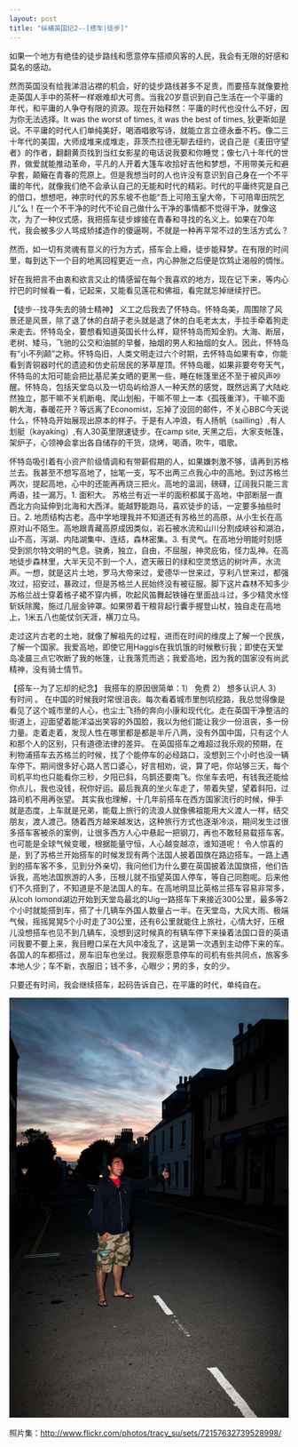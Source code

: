 ```yaml
---
layout: post
title: "纵横英国记2--[搭车|徒步]"
---
```



如果一个地方有绝佳的徒步路线和愿意停车搭顺风客的人民，我会有无限的好感和莫名的感动。

然而英国没有给我涕泪沾襟的机会，好的徒步路线甚多不足贵，而要搭车就像要抢走英国人手中的茶杯一样艰难却大可贵。当我20岁意识到自己生活在一个平庸的年代，和平庸的人争夺有限的资源。现在开始释然：平庸的时代也没什么不好，因为你无法选择。It was the worst of times, it was the best of times, 狄更斯如是说。不平庸的时代人们单纯美好，喝酒唱歌写诗，就能立言立德永垂不朽。像二三十年代的美国，大师成堆来成堆走，菲茨杰拉德无聊去纽约，说自己是《麦田守望者》的作者，翻翻黄页找到当红女影星的电话说我要和你睡觉；像七八十年代的世界，做爱就能推动革命，平凡的人开着大篷车收拾好吉他和梦想，不用带美元和避孕套，颠簸在青春的荒原上。但是我想当时的人也许没有意识到自己身在一个不平庸的年代，就像我们绝不会承认自己的无能和时代的精彩。时代的平庸终究是自己的借口，想想吧，神宗时代的苏东坡不也能“吾上可陪玉皇大帝，下可陪卑田院乞儿”么！在一个不干净的时代不论自己做什么干净的事情都不觉得干净，就像这次，为了一种仪式感，我把搭车徒步嫁接在青春和寻找的名义上。如果在70年代，我会被多少人骂成矫揉造作的傻逼啊，不就是一种再平常不过的生活方式么？

然而，如一切有灵魂有意义的行为方式，搭车会上瘾，徒步能释梦。在有限的时间里，每到达下一个目的地离回程更近一点，内心肿胀之后便是饮鸩止渴般的惆怅。

好在我把言不由衷和欲言又止的情感留在每个我喜欢的地方，现在记下来，等内心拧巴的时候看一看，记起来，又能看见莲花和佛祖，看完就忘掉继续拧巴。

【徒步--找寻失去的骑士精神】
义工之后我去了怀特岛。怀特岛美，周围除了风景还是风景，除了退了休的白胡子老头就是退了休的白毛老太太，手拉手牵着狗走来走去。怀特岛全，要想看知道英国长什么样，窥怀特岛而知全豹。大海、断层，老树、矮马，飞驰的公交和油腻的早餐，抽烟的男人和抽烟的女人。因此，怀特岛有“小不列颠”之称。怀特岛旧，人类文明走过六个时期，去怀特岛如果有幸，你能看到青铜器时代的遗迹和仿史前居民的茅草屋顶。怀特岛暖，如果非要夸夸天气，怀特岛的太阳可能会把比基尼美女晒的更黑一些，睡在帐篷里还不至于被风声吵醒。怀特岛，包括天堂岛以及一切岛屿给游人一种天然的感觉，既然远离了大陆屹然独立，那干嘛不关机断电、爬山划船，干嘛不带上一本《孤筏重洋》，干嘛不面朝大海，春暖花开？等远离了Economist，忘掉了没回的邮件，不关心BBC今天说什么，怀特岛开始展现出原本的样子。于是有人冲浪，有人扬帆（sailling）,有人划艇（kayaking）,有人30英里限速徒步。在camp site, 天黑之后，大家支帐篷，架炉子，心领神会拿出各自储存的干货，烧烤，喝酒，吹牛，唱歌。 


怀特岛吸引着有小资产阶级情调和有带薪假期的人，如果嫌刺激不够，请再到苏格兰去。我甚至不想写高地了，拙笔一支，写不出两三点我心中的高地。到过苏格兰两次，提起高地，心中的还能再再烧三把火。高地的温润，磅礴，辽阔我只能三言两语，挂一漏万。1. 面积大。 苏格兰有近一半的面积都属于高地，中部断层一直西北方向延伸到北海和大西洋。能越野能跑马，喜欢徒步的话，一定要多抽些时日。2. 地质结构古老。高中学地理我并不知道还有苏格兰的高原，从小生长在高原对山不陌生。高地跟青藏高原成因类似，岩石被水流和山川分割成峡谷和湖泊，山不高，泻湖、内陆湖集中、连结，森林密集。3. 有灵气。在高地分明能时刻感受到凯尔特文明的气息。骁勇，独立，自由，不屈服，神灵庇佑，怪力乱神。在高地徒步森林里，大半天见不到一个人，遮天蔽日的绿和空灵悠远的树叶声，水流声。一想，就是这片土地，罗马大帝来过，爱德华一世来过，亨利八世来过，都强攻过，招安过，暴政过，但是苏格兰人民始终没有被征服。脚下这片森林不知多少苏格兰战士穿着格子裙不穿内裤，吹起风笛舞起铁锤在里面战斗过，多少精灵水怪斩妖除魔，施过几层金钟罩。如果带着干粮背起行囊手握登山杖，独自走在高地上，1米五八也能仗剑天涯，横刀立马。

走过这片古老的土地，就像了解祖先的过程，进而在时间的维度上了解一个民族，了解一个国家。我爱高地，即使它用Haggis在我饥饿的时候敷衍我；即使在天堂岛凌晨三点它吹断了我的帐篷，让我落荒而逃；我爱高地，因为我的国家没有尚武精神，没有骑士情节。

【搭车--为了忘却的纪念】
我搭车的原因很简单：1） 免费 2） 想多认识人 3） 有时间 。
在中国的时候我时常很沮丧。每次看着城市里刨坑挖路，我总觉得像是看见了这个城市里的人心，也尘土飞扬的奔向小康和现代化。走在英国干净整洁的街道上，迎面望着能洋溢出笑容的外国脸，我以为他们能让我少一份沮丧，多一份力量。走着走着，发现人性在哪里都是都是半斤八两，没有外国中国，只有这个人和那个人的区别，只有道德法律的差异。
在英国搭车之难超过我乐观的预期，在利物浦搭车去苏格兰的时候，找了个能停车的必经路口，没想到三个小时也没一辆车停下。期间很多好心路人苦口婆心，好言相劝，说，算了吧，你站够三天，每个司机平均也只能看你三秒，夕阳已斜，乌鹊还要南飞。你坐车去吧，有钱我还能给你点儿，我也没钱，祝你好运。最后我真的坐火车走了，带着失望，望着斜阳，过路司机不用再张望。
其实我也理解，十几年前搭车在西方国家流行的时候，伸手就是态度，上车就是兄弟，能载上旅行的流浪人就像佛祖能用大义渡人一样，结交朋友，渡人渡己。随着西方越来越发达，这种旅行方式也逐渐冷淡，期间发生过很多搭车客被杀的案例，让很多西方人心中悬起一把钢刀，再也不敢轻易载搭车客。也可能是全球气候变暖，根据能量守恒，人心越变越凉，谁知道呢！
令人惊喜的是，到了苏格兰开始搭车的时候发现有两个法国人披着国旗在路边搭车。一路上遇到的搭车客不多，见到分外亲切，我问他们为什么要在英国披着法国旗搭，他们告诉我，高地法国旅游的人多，压根儿就不指望英国人停车，等自己同胞呢。后来他们不久搭到了，不知道是不是法国人的车。在高地明显比英格兰搭车容易非常多，从lcoh lomond湖边开始到天堂岛最北的Uig一路搭车下来接近300公里，最多等2个小时就能搭到车，搭了十几辆车外国人数量占一半。在天堂岛，大风大雨、极端气候，摇摇晃晃5个小时走了30公里，还有6公里就能住上旅社，心情大好，压根儿没想搭车也见不到几辆车，没想到这时候真的有辆车停下来操着法国口音的英语问我要不要上来，我目瞪口呆在大风中凌乱了，这是第一次遇到主动停下来的车。各国人的车都搭过，房车旧车也坐过。我观察愿意停车的司机有些共同点，旅客多本地人少；车不新，衣服旧；钱不多，心眼少；男的多，女的少。

只要还有时间，我会继续搭车，起码告诉自己，在平庸的时代，单纯自在。

<img src="/images/posts/all-the-way-north.jpg" />

照片集：http://www.flickr.com/photos/tracy_su/sets/72157632739528998/



